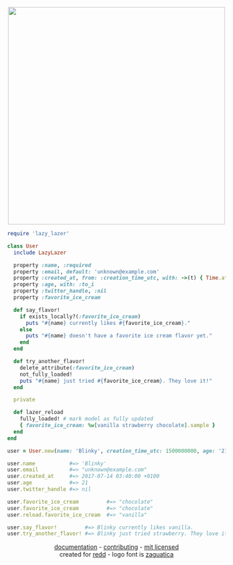<p align="center">
  <img src="https://raw.githubusercontent.com/avinashbot/lazy_lazer/master/logo.png" width="500">
</p>

```ruby
require 'lazy_lazer'

class User
  include LazyLazer

  property :name, :required
  property :email, default: 'unknown@example.com'
  property :created_at, from: :creation_time_utc, with: ->(t) { Time.at(t) }
  property :age, with: :to_i
  property :twitter_handle, :nil
  property :favorite_ice_cream

  def say_flavor!
    if exists_locally?(:favorite_ice_cream)
      puts "#{name} currently likes #{favorite_ice_cream}."
    else
      puts "#{name} doesn't have a favorite ice cream flavor yet."
    end
  end

  def try_another_flavor!
    delete_attribute(:favorite_ice_cream)
    not_fully_loaded!
    puts "#{name} just tried #{favorite_ice_cream}. They love it!"
  end

  private

  def lazer_reload
    fully_loaded! # mark model as fully updated
    { favorite_ice_cream: %w[vanilla strawberry chocolate].sample }
  end
end

user = User.new(name: 'Blinky', creation_time_utc: 1500000000, age: '21')

user.name           #=> 'Blinky'
user.email          #=> "unknown@example.com"
user.created_at     #=> 2017-07-14 03:40:00 +0100
user.age            #=> 21
user.twitter_handle #=> nil

user.favorite_ice_cream         #=> "chocolate"
user.favorite_ice_cream         #=> "chocolate"
user.reload.favorite_ice_cream  #=> "vanilla"

user.say_flavor!         #=> Blinky currently likes vanilla.
user.try_another_flavor! #=> Blinky just tried strawberry. They love it!
```

<p align="center">
<a href="http://www.rubydoc.info/github/avinashbot/lazy_lazer/master">documentation</a> -
<a href="https://github.com/avinashbot/lazy_lazer/blob/master/CONTRIBUTING.md">contributing</a> -
<a href="https://github.com/avinashbot/lazy_lazer/blob/master/LICENSE.txt">mit licensed</a>
<br>
created for <a href="https://github.com/avinashbot/redd">redd</a> -
logo font is <a href="https://www.behance.net/gallery/3588289/Zaguatica">zaguatica</a>
</p>
